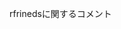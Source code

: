 rfrinedsに関するコメント  
  
<script src="https://utteranc.es/client.js"
        repo="rfriends/rfriends"
        issue-term="pathname"
        theme="github-light"
        crossorigin="anonymous"
        async>
</script>

　
